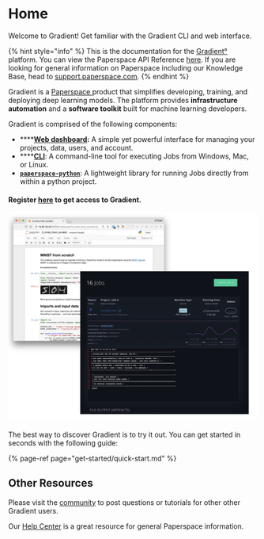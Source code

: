 # Home

Welcome to Gradient! Get familiar with the Gradient CLI and web interface.

{% hint style="info" %}
This is the documentation for the [Gradient°](https://paperspace.com/gradient) platform. You can view the Paperspace API Reference [here](https://paperspace.github.io/paperspace-node/).  If you are looking for general information on Paperspace including our Knowledge Base, head to [support.paperspace.com](https://support.paperspace.com).
{% endhint %}

Gradient is a [Paperspace ](https://www.paperspace.com/)product that simplifies developing, training, and deploying deep learning models.  The platform provides **infrastructure automation** and a **software toolkit** built for machine learning developers.

Gradient is comprised of the following components:

* \*\*\*\*[**Web dashboard**](https://www.paperspace.com/console)**:** A simple yet powerful interface for managing your projects, data, users, and account.
* \*\*\*\*[**CLI**](get-started/quick-start.md#installation): A command-line tool for executing Jobs from Windows, Mac, or Linux. 
* [**`paperspace-python`**](python-client/paperspace-python.md): A lightweight library for running Jobs directly from within a python project.

#### Register [here](https://www.paperspace.com/account/signup) to get access to Gradient.

![](.gitbook/assets/image%20%283%29.png)

The best way to discover Gradient is to try it out. You can get started in seconds with the following guide:

{% page-ref page="get-started/quick-start.md" %}

## Other Resources

Please visit the [community](http://community.paperspace.com/) to post questions or tutorials for other other Gradient users.  

Our [Help Center](https://support.paperspace.com) is a great resource for general Paperspace information.



